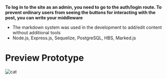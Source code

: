 **To log in to the site as an admin, you need to go to the auth/login route. To prevent ordinary users from seeing the buttons for interacting with the post, you can write your middleware**

- The markdown system was used in the development to add/edit content without additional tools
- Node.js, Express.js, Sequelize, PostgreSQL, HBS, Marked.js

# Preview Prototype
![cat](https://user-images.githubusercontent.com/94224520/213442421-feba4985-4bb2-4c83-9814-3800dfc89ae0.png)
